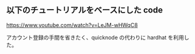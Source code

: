 ## 以下のチュートリアルをベースにした code

https://www.youtube.com/watch?v=LeJM-wHWqC8

アカウント登録の手間を省きたく、quicknode の代わりに hardhat を利用した。
